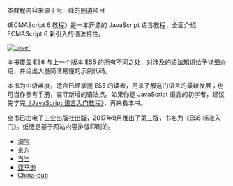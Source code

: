 本教程内容来源于阮一峰的[网道](https://github.com/wangdoc)项目

《ECMAScript 6 教程》是一本开源的 JavaScript 语言教程，全面介绍 ECMAScript 6 新引入的语法特性。

[![cover](docs/images/cover_thumbnail_3rd.jpg)](docs/images/cover-3rd.jpg)

本书覆盖 ES6 与上一个版本 ES5 的所有不同之处，对涉及的语法知识给予详细介绍，并给出大量简洁易懂的示例代码。

本书为中级难度，适合已经掌握 ES5 的读者，用来了解这门语言的最新发展；也可当作参考手册，查寻新增的语法点。如果你是 JavaScript 语言的初学者，建议先学完[《JavaScript 语言入门教程》](https://wangdoc.com/javascript/)，再来看本书。

全书已由电子工业出版社出版，2017年9月推出了第三版，书名为《ES6 标准入门》。纸版是基于网站内容排版印刷的。

- [淘宝](https://s.taobao.com/search?q=ES6%E6%A0%87%E5%87%86%E5%85%A5%E9%97%A8+%E7%AC%AC3%E7%89%88)
- [京东](https://search.jd.com/Search?keyword=ES6%E6%A0%87%E5%87%86%E5%85%A5%E9%97%A8%20%E7%AC%AC3%E7%89%88&enc=utf-8&wq=ES6%E6%A0%87%E5%87%86%E5%85%A5%E9%97%A8%20%E7%AC%AC3%E7%89%88)
- [当当](http://product.dangdang.com/25156888.html)
- [亚马逊](https://www.amazon.cn/ES6%E6%A0%87%E5%87%86%E5%85%A5%E9%97%A8-%E9%98%AE%E4%B8%80%E5%B3%B0/dp/B0755547ZZ)
- [China-pub](http://product.china-pub.com/6504650)
